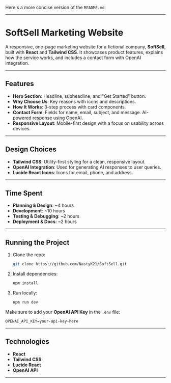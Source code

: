Here's a more concise version of the `README.md`:

---

# SoftSell Marketing Website

A responsive, one-page marketing website for a fictional company, **SoftSell**, built with **React** and **Tailwind CSS**. It showcases product features, explains how the service works, and includes a contact form with OpenAI integration.

---

## Features

* **Hero Section**: Headline, subheadline, and "Get Started" button.
* **Why Choose Us**: Key reasons with icons and descriptions.
* **How It Works**: 3-step process with card components.
* **Contact Form**: Fields for name, email, subject, and message. AI-powered response using OpenAI.
* **Responsive Layout**: Mobile-first design with a focus on usability across devices.

---

## Design Choices

* **Tailwind CSS**: Utility-first styling for a clean, responsive layout.
* **OpenAI Integration**: Used for generating AI responses to user queries.
* **Lucide React Icons**: Icons for email, phone, and address.

---

## Time Spent

* **Planning & Design**: \~4 hours
* **Development**: \~10 hours
* **Testing & Debugging**: \~2 hours
* **Deployment & Docs**: \~2 hours

---

## Running the Project

1. Clone the repo:

   ```bash
   git clone https://github.com/NastyK21/SoftSell.git

   ```
2. Install dependencies:

   ```bash
   npm install
   ```
3. Run locally:

   ```bash
   npm run dev
   ```

Make sure to add your **OpenAI API Key** in the `.env` file:

```
OPENAI_API_KEY=your-api-key-here
```

---

## Technologies

* **React**
* **Tailwind CSS**
* **Lucide React**
* **OpenAI API**

---

